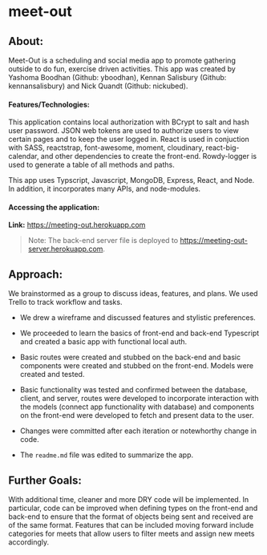 # meet-out

## About:
Meet-Out is a scheduling and social media app to promote gathering outside to do fun, exercise driven activities. This app was created by Yashoma Boodhan (Github: yboodhan), Kennan Salisbury (Github: kennansalisbury) and Nick Quandt (Github: nickubed).

#### Features/Technologies:

This application contains local authorization with BCrypt to salt and hash user password. JSON web tokens are used to authorize users to view certain pages and to keep the user logged in. React is used in conjuction with SASS, reactstrap, font-awesome, moment, cloudinary, react-big-calendar, and other dependencies to create the front-end. Rowdy-logger is used to generate a table of all methods and paths.

This app uses Typscript, Javascript, MongoDB, Express, React, and Node. In addition, it incorporates many APIs, and node-modules.

#### Accessing the application:
**Link:** https://meeting-out.herokuapp.com

> Note: The back-end server file is deployed to https://meeting-out-server.herokuapp.com.

## Approach:

We brainstormed as a group to discuss ideas, features, and plans. We used Trello to track workflow and tasks.

* We drew a wireframe and discussed features and stylistic preferences.

* We proceeded to learn the basics of front-end and back-end Typescript and created a basic app with functional local auth.

* Basic routes were created and stubbed on the back-end and basic components were created and stubbed on the front-end. Models were created and tested.

* Basic functionality was tested and confirmed between the database, client, and server, routes were developed to incorporate interaction with the models (connect app functionality with database) and components on the front-end were developed to fetch and present data to the user.

* Changes were committed after each iteration or notewhorthy change in code.

* The `readme.md` file was edited to summarize the app.

## Further Goals:
With additional time, cleaner and more DRY code will be implemented. In particular, code can be improved when defining types on the front-end and back-end to ensure that the format of objects being sent and received are of the same format. Features that can be included moving forward include categories for meets that allow users to filter meets and assign new meets accordingly.



